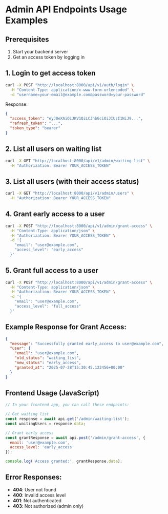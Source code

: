 # Admin API Endpoints Usage Examples

## Prerequisites
1. Start your backend server
2. Get an access token by logging in

## 1. Login to get access token
```bash
curl -X POST "http://localhost:8000/api/v1/auth/login" \
  -H "Content-Type: application/x-www-form-urlencoded" \
  -d "username=your-email@example.com&password=your-password"
```

Response:
```json
{
  "access_token": "eyJ0eXAiOiJKV1QiLCJhbGciOiJIUzI1NiJ9...",
  "refresh_token": "...",
  "token_type": "bearer"
}
```

## 2. List all users on waiting list
```bash
curl -X GET "http://localhost:8000/api/v1/admin/waiting-list" \
  -H "Authorization: Bearer YOUR_ACCESS_TOKEN"
```

## 3. List all users (with their access status)
```bash
curl -X GET "http://localhost:8000/api/v1/admin/users" \
  -H "Authorization: Bearer YOUR_ACCESS_TOKEN"
```

## 4. Grant early access to a user
```bash
curl -X POST "http://localhost:8000/api/v1/admin/grant-access" \
  -H "Content-Type: application/json" \
  -H "Authorization: Bearer YOUR_ACCESS_TOKEN" \
  -d '{
    "email": "user@example.com",
    "access_level": "early_access"
  }'
```

## 5. Grant full access to a user
```bash
curl -X POST "http://localhost:8000/api/v1/admin/grant-access" \
  -H "Content-Type: application/json" \
  -H "Authorization: Bearer YOUR_ACCESS_TOKEN" \
  -d '{
    "email": "user@example.com",
    "access_level": "full_access"
  }'
```

## Example Response for Grant Access:
```json
{
  "message": "Successfully granted early_access to user@example.com",
  "user": {
    "email": "user@example.com",
    "old_status": "waiting_list",
    "new_status": "early_access",
    "granted_at": "2025-07-28T15:30:45.123456+00:00"
  }
}
```

## Frontend Usage (JavaScript)
```javascript
// In your frontend app, you can call these endpoints:

// Get waiting list
const response = await api.get('/admin/waiting-list');
const waitingUsers = response.data;

// Grant early access
const grantResponse = await api.post('/admin/grant-access', {
  email: 'user@example.com',
  access_level: 'early_access'
});

console.log('Access granted:', grantResponse.data);
```

## Error Responses:
- **404**: User not found
- **400**: Invalid access level
- **401**: Not authenticated
- **403**: Not authorized (admin only)
